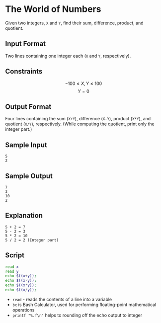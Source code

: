 # The World of Numbers

Given two integers, `X` and `Y`, find their sum, difference, product, and quotient.

## Input Format

Two lines containing one integer each (`X` and `Y`, respectively).

## Constraints

$$-100 \leq X,Y \leq 100$$
$$Y=0$$

## Output Format

Four lines containing the sum (`X+Y`), difference (`X-Y`), product (`X*Y`), and quotient (`X/Y`), respectively.
(While computing the quotient, print only the integer part.)

## Sample Input

    5
    2
## Sample Output

    7
    3
    10
    2
## Explanation

    5 + 2 = 7
    5 - 2 = 3
    5 * 2 = 10
    5 / 2 = 2 (Integer part)

## Script

```bash
read x
read y
echo $((x+y));
echo $((x-y));
echo $((x*y));
echo $((x/y));
```

* `read` - reads the contents of a line into a variable
* `bc` is Bash Calculator, used for performing floating-point mathematical operations
* `printf "%.f\n"` helps to rounding off the echo output to integer